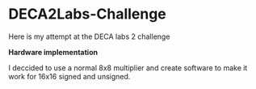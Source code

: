 # DECA2Labs-Challenge
Here is my attempt at the DECA labs 2 challenge

**Hardware implementation**

I deccided to use a normal 8x8 multiplier and create software to make it work for 16x16 signed and unsigned.
